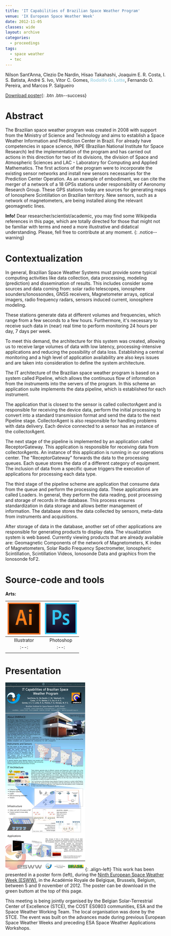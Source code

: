 ```yaml
---
title: 'IT Capabilities of Brazilian Space Weather Program'
venue: 'IX European Space Weather Week'
date: 2012-11-05
classes: wide
layout: archive
categories:
  - proceedings
tags:
  - space weather
  - tec  
---
```

Nilson Sant’Anna, Clezio De Nardin, Hisao Takahashi, Joaquim E. R. Costa, I. S. Batista, André S. Ivo, Vitor C. Gomes, <span style="color:lightblue">**Rodolfo G. Lotte**</span>, Fernando O. Pereira, and Marcos P. Salgueiro

[<i class='fas fa-file-download'></i> Download poster](/assets/images/papers/brussels-2012/poster-rescale.jpg){: .btn .btn--success}

Abstract
======
<h-abstract>The Brazilian space weather program was created in 2008 with support from the Ministry of Science and Technology and aims to establish a Space Weather Information and Prediction Center in Brazil. For already have competencies in space science, INPE (Brazilian National Institute for Space Research) led the implementation of the program and has carried out actions in this direction for two of its divisions, the division of Space and Atmospheric Sciences and LAC - Laboratory for Computing and Applied Mathematics. The first actions of the program were to incorporate the existing sensor networks and install new sensors necessaries for the Prediction Center Operation. As an example of embodiment, we can cite the merger of a network of a 18 GPSs stations under responsibility of Aeronomy Research Group. These GPS stations today are sources for generating maps of Ionosphere Scintillation on Brazilian territory. New sensors, such as a network of magnetometers, are being installed along the relevant geomagnetic lines. 

</h-abstract>

**Info!** Dear researcher/scientist/academic, you may find some Wikipedia references in this page, which are totally directed for those that might not be familiar with terms and need a more illustrative and didatical understanding. Please, fell free to contribute at any moment. 
{: .notice--warning}

Contextualization
======
In general, Brazilian Space Weather Systems must provide some typical computing activities like data collection, data processing, modeling (prediction) and dissemination of results. This includes consider some sources and data coming from: solar radio telescopes, ionosphere sounders/Ionossondes, GNSS receivers, Magnetometer arrays, optical imagers, radio frequency radars, sensors induced current, ionosphere modeling.

These stations generate data at different volumes and frequencies, which range from a few seconds to a few hours. Furthermore, it's necessary to receive such data in (near) real time to perform monitoring 24 hours per day, 7 days per week.

To meet this demand, the architecture for this system was created, allowing us to receive large volumes of data with low latency, processing-intensive applications and reducing the possibility of data loss. Establishing a central monitoring and a high level of application availability are also keys issues and are taken into consideration to define the system architecture.

The IT architecture of the Brazilian space weather program is based on a system called Pipeline, which allows the continuous flow of information from the instruments into the servers of the program. In this scheme an application suite implements the data pipeline, which is established for each instrument.

The application that is closest to the sensor is called collectorAgent and is responsible for receiving the device data, perform the initial processing to convert into a standard transmission format and send the data to the next Pipeline stage. CollectorAgent is also responsible for handling problems with data delivery. Each device connected to a sensor has an instance of the collectorAgent.

The next stage of the pipeline is implemented by an application called ReceptorGateway. This application is responsible for receiving data from collectorAgents. An instance of this application is running in our operations center. The "ReceptorGateway" forwards the data to the processing queues. Each queue stores the data of a different category of equipment. The inclusion of data from a specific queue triggers the execution of applications for processing each data type.

The third stage of the pipeline scheme are application that consume data from the queue and perform the processing data. These applications are called Loaders. In general, they perform the data reading, post processing and storage of records in the database. This process ensures standardization in data storage and allows better management of information. The database stores the data collected by sensors, meta-data from instruments and acquisitions.

After storage of data in the database, another set of other applications are responsible for generating products to display data. The visualization system is web based. Currently viewing products that are already available are: Geomagnetic Components of the network of Magnetometers, K index of Magnetometers, Solar Radio Frequency Spectrometer, Ionospheric Scintillation, Scintillation Videos, Ionosonde Data and graphics from the Ionosonde foF2.

Source-code and tools
======
<!-- For training and image processing, I use Python coding language and PyCharme IDE for most of the tasks (in this stage, Tensorflow, and common image processing libraries had been adopted). For the ray-tracing processing, the C++ language was used. CGAL and PCL were used during the point-cloud experiments, such as individual points classification, simplification, and geometry analysis. For documentation, the LaTeX and Kile editor were used. Below, each tool is presented as an icon, together with its frequency of use. -->

**Arts:**

| ![alt-Adobe Illustrator](/assets/images/logo/same-dim/illustrator.png?style=centerme) | ![alt-Adobe Photoshop](/assets/images/logo/same-dim/photoshop.png?style=centerme) | 
|:--:|:--:|
| Illustrator | Photoshop |
|:--:|:--:|
|<i class="fa fa-ellipsis-h" style="color:red"></i><i class="fa fa-ellipsis-h" style="color:#454D5B"></i><i class="fa fa-ellipsis-h" style="color:#454D5B"></i><i class="fa fa-ellipsis-h" style="color:#454D5B"></i><i class="fa fa-ellipsis-h" style="color:#454D5B"></i>|<i class="fa fa-ellipsis-h" style="color:#50ff00"></i><i class="fa fa-ellipsis-h" style="color:#50ff00"></i><i class="fa fa-ellipsis-h" style="color:#50ff00"></i><i class="fa fa-ellipsis-h" style="color:#50ff00"></i><i class="fa fa-ellipsis-h" style="color:#454D5B"></i>|


Presentation
======
![image-left](/assets/images/papers/brussels-2012/poster-rescale-thumb.jpg){: .align-left} This work has been presented in a poster form (left), during the [Ninth European Space Weather Week (ESWW)](www.stce.be/esww9/), in the Académie Royale de Belgique, Brussels, Belgium, between 5 and 9 november of 2012. The poster can be download in the green buttom at the top of this page.

This meeting is being jointly organised by the Belgian Solar-Terrestrial Center of Excellence (STCE), the COST ES0803 communities, ESA and the Space Weather Working Team. The local organisation was done by the STCE. The event was built on the advances made during previous European Space Weather Weeks and preceding ESA Space Weather Applications Workshops. 


